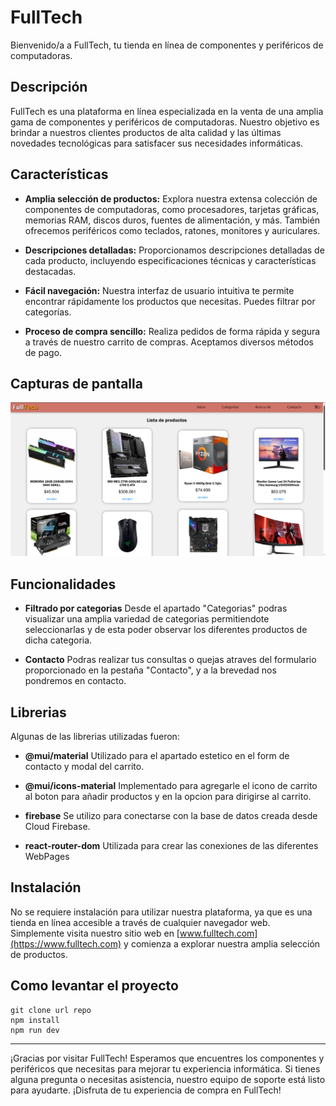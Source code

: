 # FullTech

Bienvenido/a a FullTech, tu tienda en línea de componentes y periféricos de computadoras.

## Descripción

FullTech es una plataforma en línea especializada en la venta de una amplia gama de componentes y periféricos de computadoras. Nuestro objetivo es brindar a nuestros clientes productos de alta calidad y las últimas novedades tecnológicas para satisfacer sus necesidades informáticas.

## Características

- **Amplia selección de productos:** Explora nuestra extensa colección de componentes de computadoras, como procesadores, tarjetas gráficas, memorias RAM, discos duros, fuentes de alimentación, y más. También ofrecemos periféricos como teclados, ratones, monitores y auriculares.

- **Descripciones detalladas:** Proporcionamos descripciones detalladas de cada producto, incluyendo especificaciones técnicas y características destacadas.

- **Fácil navegación:** Nuestra interfaz de usuario intuitiva te permite encontrar rápidamente los productos que necesitas. Puedes filtrar por categorías.

- **Proceso de compra sencillo:** Realiza pedidos de forma rápida y segura a través de nuestro carrito de compras. Aceptamos diversos métodos de pago.

## Capturas de pantalla

![Alt text](previsualizacion.png)

## Funcionalidades

- **Filtrado por categorias** Desde el apartado "Categorias" podras visualizar una amplia variedad de categorias permitiendote seleccionarlas y de esta poder observar los diferentes productos de dicha categoria.

- **Contacto** Podras realizar tus consultas o quejas atraves del formulario proporcionado en la pestaña "Contacto", y a la brevedad nos pondremos en contacto.

## Librerias

Algunas de las librerias utilizadas fueron:

- **@mui/material** Utilizado para el apartado estetico en el form de contacto y modal del carrito.

- **@mui/icons-material** Implementado para agregarle el icono de carrito al boton para añadir productos y en la opcion para dirigirse al carrito.

- **firebase** Se utilizo para conectarse con la base de datos creada desde Cloud Firebase.

- **react-router-dom** Utilizada para crear las conexiones de las diferentes WebPages

## Instalación

No se requiere instalación para utilizar nuestra plataforma, ya que es una tienda en línea accesible a través de cualquier navegador web. Simplemente visita nuestro sitio web en [www.fulltech.com](https://www.fulltech.com) y comienza a explorar nuestra amplia selección de productos.

## Como levantar el proyecto

```
git clone url repo
npm install
npm run dev
```
---

¡Gracias por visitar FullTech! Esperamos que encuentres los componentes y periféricos que necesitas para mejorar tu experiencia informática. Si tienes alguna pregunta o necesitas asistencia, nuestro equipo de soporte está listo para ayudarte. ¡Disfruta de tu experiencia de compra en FullTech!
